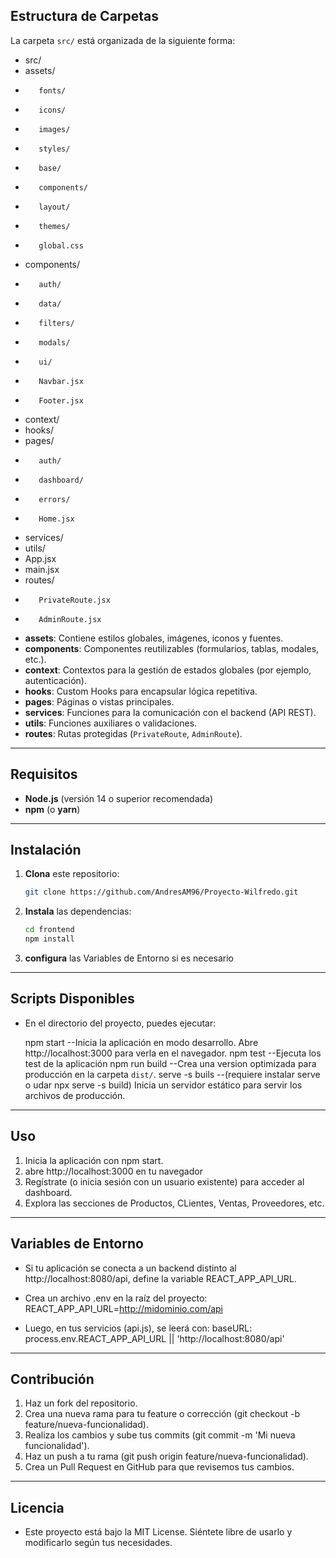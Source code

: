 
## Estructura de Carpetas
La carpeta `src/` está organizada de la siguiente forma:

- src/ 
-    assets/ 
-        fonts/ 
-        icons/ 
-        images/ 
-        styles/ 
-        base/ 
-        components/ 
-        layout/ 
-        themes/ 
-        global.css 
-    components/ 
-        auth/ 
-        data/ 
-        filters/ 
-        modals/ 
-        ui/ 
-        Navbar.jsx 
-        Footer.jsx 
-    context/ 
-    hooks/ 
-    pages/ 
-        auth/ 
-        dashboard/ 
-        errors/ 
-        Home.jsx 
-    services/ 
-    utils/ 
-    App.jsx 
-    main.jsx 
-    routes/ 
-        PrivateRoute.jsx 
-        AdminRoute.jsx

- **assets**: Contiene estilos globales, imágenes, iconos y fuentes.  
- **components**: Componentes reutilizables (formularios, tablas, modales, etc.).  
- **context**: Contextos para la gestión de estados globales (por ejemplo, autenticación).  
- **hooks**: Custom Hooks para encapsular lógica repetitiva.  
- **pages**: Páginas o vistas principales.  
- **services**: Funciones para la comunicación con el backend (API REST).  
- **utils**: Funciones auxiliares o validaciones.  
- **routes**: Rutas protegidas (`PrivateRoute`, `AdminRoute`).  

---

## Requisitos
- **Node.js** (versión 14 o superior recomendada)
- **npm** (o **yarn**)

---

## Instalación
1. **Clona** este repositorio:
   ```bash
   git clone https://github.com/AndresAM96/Proyecto-Wilfredo.git

2. **Instala** las dependencias:
    ```bash
    cd frontend
    npm install

3. **configura** las Variables de Entorno si es necesario

---

## Scripts Disponibles

- En el directorio del proyecto, puedes ejecutar:

    npm start --Inicia la aplicación en modo desarrollo. Abre http://localhost:3000 para verla en el navegador.
    npm test --Ejecuta los test de la aplicación
    npm run build --Crea una version optimizada para producción en la carpeta `dist/`.
    serve -s buils --(requiere instalar serve o udar npx serve -s build) Inicia un servidor estático para servir los archivos de producción.

---

## Uso

1. Inicia la aplicación con npm start.
2. abre http://localhost:3000 en tu navegador
3. Regístrate (o inicia sesión con un usuario existente) para acceder al dashboard.
4. Explora las secciones de Productos, CLientes, Ventas, Proveedores, etc.

---

## Variables de Entorno

- Si tu aplicación se conecta a un backend distinto al http://localhost:8080/api, define la variable REACT_APP_API_URL.

- Crea un archivo .env en la raíz del proyecto:
    REACT_APP_API_URL=http://midominio.com/api

- Luego, en tus servicios (api.js), se leerá con:
    baseURL: process.env.REACT_APP_API_URL || 'http://localhost:8080/api'

---

## Contribución

1. Haz un fork del repositorio.
2. Crea una nueva rama para tu feature o corrección (git checkout -b feature/nueva-funcionalidad).
3. Realiza los cambios y sube tus commits (git commit -m 'Mi nueva funcionalidad').
4. Haz un push a tu rama (git push origin feature/nueva-funcionalidad).
5. Crea un Pull Request en GitHub para que revisemos tus cambios.

---

## Licencia

- Este proyecto está bajo la MIT License. Siéntete libre de usarlo y modificarlo según tus necesidades.
